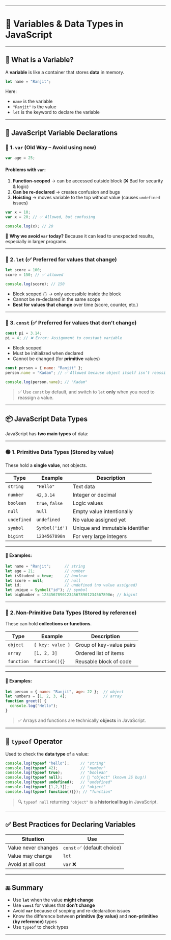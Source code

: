 
---

# 🔢 Variables & Data Types in JavaScript

---

## 🧠 What is a Variable?

A **variable** is like a container that stores **data** in memory.

```js
let name = "Ranjit";
```

Here:

* `name` is the variable
* `"Ranjit"` is the value
* `let` is the keyword to declare the variable

---

## 🔄 JavaScript Variable Declarations

### 🔸 1. `var` (Old Way – **Avoid** using now)

```js
var age = 25;
```

#### Problems with `var`:

1. **Function-scoped** → can be accessed outside block (❌ Bad for security & logic)
2. **Can be re-declared** → creates confusion and bugs
3. **Hoisting** → moves variable to the top without value (causes `undefined` issues)

```js
var x = 10;
var x = 20; // ✅ Allowed, but confusing

console.log(x); // 20
```

🔴 **Why we avoid `var` today?**
Because it can lead to unexpected results, especially in larger programs.

---

### 🔹 2. `let` (✅ Preferred for values that change)

```js
let score = 100;
score = 150; // ✅ allowed

console.log(score); // 150
```

* Block scoped `{}` → only accessible inside the block
* Cannot be re-declared in the same scope
* **Best for values that change** over time (score, counter, etc.)

---

### 🔸 3. `const` (✅ Preferred for values that don’t change)

```js
const pi = 3.14;
pi = 4; // ❌ Error: Assignment to constant variable
```

* Block scoped
* Must be initialized when declared
* Cannot be changed (for **primitive** values)

```js
const person = { name: "Ranjit" };
person.name = "Kadam"; // ✅ Allowed because object itself isn’t reassigned

console.log(person.name); // "Kadam"
```

> ✅ Use `const` by default, and switch to `let` **only** when you need to reassign a value.

---

## 📦 JavaScript Data Types

JavaScript has **two main types** of data:

---

### 🟢 **1. Primitive Data Types (Stored by value)**

These hold a **single value**, not objects.

| Type        | Example         | Description                     |
| ----------- | --------------- | ------------------------------- |
| `string`    | `"Hello"`       | Text data                       |
| `number`    | `42`, `3.14`    | Integer or decimal              |
| `boolean`   | `true`, `false` | Logic values                    |
| `null`      | `null`          | Empty value intentionally       |
| `undefined` | `undefined`     | No value assigned yet           |
| `symbol`    | `Symbol('id')`  | Unique and immutable identifier |
| `bigint`    | `1234567890n`   | For very large integers         |

---

#### 🧪 Examples:

```js
let name = "Ranjit";      // string
let age = 21;             // number
let isStudent = true;     // boolean
let score = null;         // null
let id;                   // undefined (no value assigned)
let unique = Symbol("id"); // symbol
let bigNumber = 123456789012345678901234567890n; // bigint
```

---

### 🔵 **2. Non-Primitive Data Types (Stored by reference)**

These can hold **collections or functions**.

| Type       | Example          | Description              |
| ---------- | ---------------- | ------------------------ |
| `object`   | `{ key: value }` | Group of key-value pairs |
| `array`    | `[1, 2, 3]`      | Ordered list of items    |
| `function` | `function(){}`   | Reusable block of code   |

---

#### 🧪 Examples:

```js
let person = { name: "Ranjit", age: 22 };  // object
let numbers = [1, 2, 3, 4];                // array
function greet() {
  console.log("Hello");
}
```

> ✅ Arrays and functions are technically **objects** in JavaScript.

---

## 📏 `typeof` Operator

Used to check the **data type** of a value:

```js
console.log(typeof "hello");     // "string"
console.log(typeof 42);          // "number"
console.log(typeof true);        // "boolean"
console.log(typeof null);        // 🔸 "object" (known JS bug!)
console.log(typeof undefined);   // "undefined"
console.log(typeof [1,2,3]);     // "object"
console.log(typeof function(){}); // "function"
```

> 🔍 `typeof null` returning `"object"` is a **historical bug** in JavaScript.

---

## ✅ Best Practices for Declaring Variables

| Situation           | Use                        |
| ------------------- | -------------------------- |
| Value never changes | `const` ✅ (default choice) |
| Value may change    | `let`                      |
| Avoid at all cost   | `var` ❌                    |

---

## 🔚 Summary

* Use **`let`** when the value **might change**
* Use **`const`** for values that **don’t change**
* Avoid **`var`** because of scoping and re-declaration issues
* Know the difference between **primitive (by value)** and **non-primitive (by reference)** types
* Use `typeof` to check types

---
